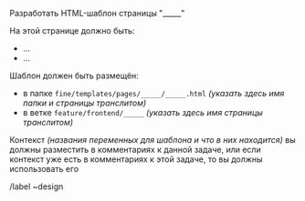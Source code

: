 Разработать HTML-шаблон страницы "_____"

На этой странице должно быть:
- ...
- ...

Шаблон должен быть размещён:
- в папке `fine/templates/pages/_____/_____.html` *(указать здесь имя папки и страницы транслитом)*
- в ветке `feature/frontend/_____` *(указать здесь имя страницы транслитом)*

Контекст *(названия переменных для шаблона и что в них находится)* вы должны разместить в комментариях к данной задаче, или если контекст уже есть в комментариях к этой задаче, то вы должны использовать его

/label ~design
